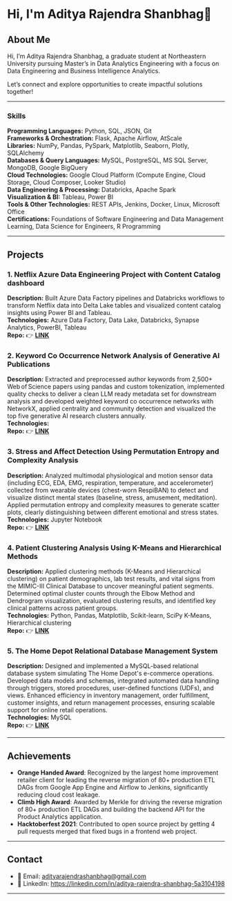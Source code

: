 # Hi, I'm Aditya Rajendra Shanbhag👋

## About Me
Hi, I’m Aditya Rajendra Shanbhag, a graduate student at Northeastern University pursuing Master’s in Data Analytics Engineering with a focus on Data Engineering and Business Intelligence Analytics.

Let’s connect and explore opportunities to create impactful solutions together!

---

### Skills
**Programming Languages:** Python, SQL, JSON, Git  
**Frameworks & Orchestration:** Flask, Apache Airflow, AtScale  
**Libraries:** NumPy, Pandas, PySpark, Matplotlib, Seaborn, Plotly, SQLAlchemy  
**Databases & Query Languages:** MySQL, PostgreSQL, MS SQL Server, MongoDB, Google BigQuery  
**Cloud Technologies:** Google Cloud Platform (Compute Engine, Cloud Storage, Cloud Composer, Looker Studio)  
**Data Engineering & Processing:** Databricks, Apache Spark  
**Visualization & BI:** Tableau, Power BI  
**Tools & Other Technologies:** REST APIs, Jenkins, Docker, Linux, Microsoft Office  
**Certifications:** Foundations of Software Engineering and Data Management Learning, Data Science for Engineers, R Programming
 
---

## Projects

### 1. Netflix Azure Data Engineering Project with Content Catalog dashboard
**Description:** Built Azure Data Factory pipelines and Databricks workflows to transform Netflix data into Delta Lake tables and visualized content catalog insights using Power BI and Tableau. <br>
**Technologies:**  Azure Data Factory, Data Lake, Databricks, Synapse Analytics, PowerBI, Tableau  <br>
**Repo:** 👉 [**LINK**](https://github.com/adityarajendrashanbhag/Netfix-Azure-data-engineering-project-with-PowerBI-dashboard)

### 2. Keyword Co Occurrence Network Analysis of Generative AI Publications
**Description:** Extracted and preprocessed author keywords from 2,500+ Web of Science papers using pandas and custom tokenization, implemented quality checks to deliver a clean LLM ready metadata set for downstream analysis and developed weighted keyword co occurrence networks with NetworkX, applied centrality and community detection and visualized the top five generative AI research clusters annually. <br>
**Technologies:**    <br>
**Repo:** 👉 [**LINK**](https://github.com/adityarajendrashanbhag/keyword_co_occurance_network_analysis)

### 3. Stress and Affect Detection Using Permutation Entropy and Complexity Analysis
**Description:** Analyzed multimodal physiological and motion sensor data (including ECG, EDA, EMG, respiration, temperature, and accelerometer) collected from wearable devices (chest-worn RespiBAN) to detect and visualize distinct mental states (baseline, stress, amusement, meditation). Applied permutation entropy and complexity measures to generate scatter plots, clearly distinguishing between different emotional and stress states. <br>
**Technologies:** Jupyter Notebook   <br>
**Repo:** 👉 [**LINK**](https://github.com/adityarajendrashanbhag/stress_and_affect_detection)

### 4. Patient Clustering Analysis Using K-Means and Hierarchical Methods
**Description:** Applied clustering methods (K-Means and Hierarchical clustering) on patient demographics, lab test results, and vital signs from the MIMIC-III Clinical Database to uncover meaningful patient segments. Determined optimal cluster counts through the Elbow Method and Dendrogram visualization, evaluated clustering results, and identified key clinical patterns across patient groups. <br>
**Technologies:**  Python, Pandas, Matplotlib, Scikit-learn, SciPy K-Means, Hierarchical clustering  <br>
**Repo:** 👉 [**LINK**](https://github.com/adityarajendrashanbhag/MIMIC3_cluster_analysis)

### 5. The Home Depot Relational Database Management System
**Description:** Designed and implemented a MySQL-based relational database system simulating The Home Depot's e-commerce operations. Developed data models and schemas, integrated automated data handling through triggers, stored procedures, user-defined functions (UDFs), and views. Enhanced efficiency in inventory management, order fulfillment, customer insights, and return management processes, ensuring scalable support for online retail operations.  <br>
**Technologies:** MySQL  <br>
**Repo:** 👉 [**LINK**](https://github.com/adityarajendrashanbhag/The_Home_Depot_RDBMS_Project)

---

## Achievements
- **Orange Handed Award**: Recognized by the largest home improvement retailer client for leading the reverse migration of 80+ production ETL DAGs from Google App Engine and Airflow to Jenkins, significantly reducing cloud cost leakage.
- **Climb High Award**: Awarded by Merkle for driving the reverse migration of 80+ production ETL DAGs and building the backend API for the Product Analytics application.
- **Hacktoberfest 2021**: Contributed to open source project by getting 4 pull requests merged that fixed bugs in a frontend web project.

---

## Contact
- 📧 Email: adityarajendrashanbhag@gmail.com
- 💼 LinkedIn: https://linkedin.com/in/aditya-rajendra-shanbhag-5a3104198
---
